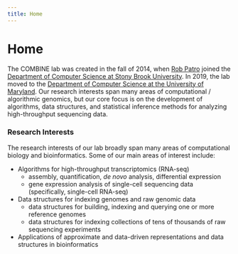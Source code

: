 ```yaml
---
title: Home
---
```


# <i class="fas fa-flask"></i>Home


The COMBINE lab was created in the fall of 2014, when [Rob Patro](https://combine-lab.github.io/members/rob-patro.html) joined the [Department of Computer Science at Stony Brook University](https://www.cs.stonybrook.edu/).  In 2019, the lab moved to the [Department of Computer Science at the University of Maryland](https://www.cs.umd.edu/).  Our research interests span many areas of computational / algorithmic genomics, but our core focus is on the development of algorithms, data structures, and statistical inference methods for analyzing high-throughput sequencing data.

### Research Interests

The research interests of our lab broadly span many areas of computational biology and bioinformatics.  Some of our main areas of interest include:

  * Algorithms for high-throughput transcriptomics (RNA-seq)
    * assembly, quantification, *de novo* analysis, differential expression
    * gene expression analysis of single-cell sequencing data (specifically, single-cell RNA-seq)
  * Data structures for indexing genomes and raw genomic data
    * data structures for building, indexing and querying one or more reference genomes
    * data structures for indexing collections of tens of thousands of raw sequencing experiments
  * Applications of approximate and data-driven representations and data structures in bioinformatics
